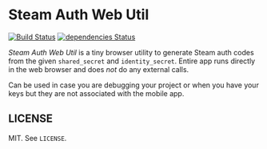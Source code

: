 # Steam Auth Web Util

[![Build Status](https://travis-ci.org/scholtzm/steam-auth-web-util.svg?branch=master)](https://travis-ci.org/scholtzm/steam-auth-web-util) [![dependencies Status](https://david-dm.org/scholtzm/steam-auth-web-util/status.svg)](https://david-dm.org/scholtzm/steam-auth-web-util)

*Steam Auth Web Util* is a tiny browser utility to generate Steam auth codes from the given `shared_secret` and `identity_secret`. Entire app runs directly in the web browser and does *not* do any external calls.

Can be used in case you are debugging your project or when you have your keys but they are not associated with the mobile app.

## LICENSE

MIT. See `LICENSE`.
